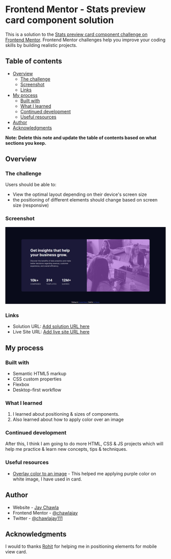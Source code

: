 # Frontend Mentor - Stats preview card component solution

This is a solution to the [Stats preview card component challenge on Frontend Mentor](https://www.frontendmentor.io/challenges/stats-preview-card-component-8JqbgoU62). Frontend Mentor challenges help you improve your coding skills by building realistic projects. 

## Table of contents

- [Overview](#overview)
  - [The challenge](#the-challenge)
  - [Screenshot](#screenshot)
  - [Links](#links)
- [My process](#my-process)
  - [Built with](#built-with)
  - [What I learned](#what-i-learned)
  - [Continued development](#continued-development)
  - [Useful resources](#useful-resources)
- [Author](#author)
- [Acknowledgments](#acknowledgments)

**Note: Delete this note and update the table of contents based on what sections you keep.**

## Overview

### The challenge

Users should be able to:

- View the optimal layout depending on their device's screen size
- the positioning of different elements should change based on screen size (responsive)

### Screenshot

![](./Screenshot.png)

### Links

- Solution URL: [Add solution URL here](https://your-solution-url.com)
- Live Site URL: [Add live site URL here](https://your-live-site-url.com)

## My process

### Built with

- Semantic HTML5 markup
- CSS custom properties
- Flexbox
- Desktop-first workflow

### What I learned

1. I learned about positioning & sizes of components.
2. Also learned about how to apply color over an image

### Continued development

After this, I think I am going to do more HTML, CSS & JS projects which will help me practice & learn new concepts, tips & techniques.

### Useful resources

- [Overlay color to an image](https://stackoverflow.com/questions/18815157/how-to-overlay-image-with-color-in-css) - This helped me applying purple color on white image, I have used in card.

## Author

- Website - [Jay Chawla](https://chawlajay.github.io/portfolio/index.html)
- Frontend Mentor - [@chawlajay](https://www.frontendmentor.io/profile/chawlajay)
- Twitter - [@chawlajay111](https://www.twitter.com/chawlajay111)

## Acknowledgments

I would to thanks [Rohit](https://github.com/rohitbakoliya) for helping me in positioning elements for mobile view card.
